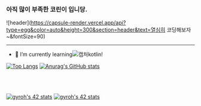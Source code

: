 ### 아직 많이 부족한 코린이 입니당.
![header](https://capsule-render.vercel.app/api?type=egg&color=auto&height=300&section=header&text=열심히 코딩해보자~&fontSize=90)
<hr>

<!--
**BENDENG1/BENDENG1** is a ✨ _special_ ✨ repository because its `README.md` (this file) appears on your GitHub profile.

Here are some ideas to get you started:

- 🔭 I’m currently working on ...
- 🌱 I’m currently learning kotlin!...
- 👯 I’m looking to collaborate on ...
- 🤔 I’m looking for help with ...
- 💬 Ask me about ...
- 📫 How to reach me: ...
- 😄 Pronouns: ...
- ⚡ Fun fact: ...
-->
- 🌱 I’m currently learning![캡처](https://user-images.githubusercontent.com/76191161/183913247-936ab1ff-99a8-4a18-aa52-24f37b2cfb63.JPG)kotlin!

[![Top Langs](https://github-readme-stats.vercel.app/api/top-langs/?username=BENDENG1)](https://github.com/BENDENG1/github-readme-stats)
[![Anurag's GitHub stats](https://github-readme-stats.vercel.app/api?username=BENDENG1)](https://github.com/BENDENG1/github-readme-stats)


<br><br><br>
<a href="https://github.com/JaeSeoKim/badge42"><img src="https://badge42.vercel.app/api/v2/cl5djg455004909mh8s6gxle4/stats?cursusId=21&coalitionId=88" alt="gyroh's 42 stats" /></a>
<a href="https://github.com/JaeSeoKim/badge42"><img src="https://badge42.vercel.app/api/v2/cl5djg455004909mh8s6gxle4/stats?cursusId=9&coalitionId=piscine" alt="gyroh's 42 stats" /></a>
